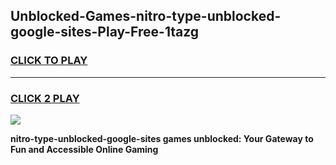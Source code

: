 
## Unblocked-Games-nitro-type-unblocked-google-sites-Play-Free-1tazg
<h3>
<a href="https://premium76.site?title=nitro-type-unblocked-google-sites&ref=10A">CLICK TO PLAY</a></h3>
<hr>

<h3>
<a href="https://premium76.site?title=nitro-type-unblocked-google-sites&ref=10A">CLICK 2 PLAY</a>
  
</h3>

<a href="https://premium76.site?title=nitro-type-unblocked-google-sites&ref=10A"><img src="https://clearcache.store/games.png"></a>


**nitro-type-unblocked-google-sites games unblocked: Your Gateway to Fun and Accessible Online Gaming**
